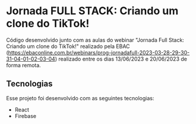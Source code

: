 # Jornada FULL STACK: Criando um clone do TikTok!

Código desenvolvido junto com as aulas do webinar "Jornada Full Stack: Criando um clone do TikTok!" realizado pela EBAC (https://ebaconline.com.br/webinars/prog-jornadafull-2023-03-28-29-30-31-04-01-02-03-04) realizado entre os dias 13/06/2023 e 20/06/2023 de forma remota.

## Tecnologias

Esse projeto foi desenvolvido com as seguintes tecnologias:

- React
- Firebase
